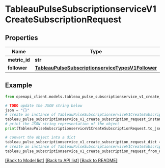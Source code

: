 # TableauPulseSubscriptionserviceV1CreateSubscriptionRequest


## Properties

Name | Type | Description | Notes
------------ | ------------- | ------------- | -------------
**metric_id** | **str** |  | [optional] 
**follower** | [**TableauPulseSubscriptionserviceTypesV1Follower**](TableauPulseSubscriptionserviceTypesV1Follower.md) |  | [optional] 

## Example

```python
from openapi_client.models.tableau_pulse_subscriptionservice_v1_create_subscription_request import TableauPulseSubscriptionserviceV1CreateSubscriptionRequest

# TODO update the JSON string below
json = "{}"
# create an instance of TableauPulseSubscriptionserviceV1CreateSubscriptionRequest from a JSON string
tableau_pulse_subscriptionservice_v1_create_subscription_request_instance = TableauPulseSubscriptionserviceV1CreateSubscriptionRequest.from_json(json)
# print the JSON string representation of the object
print(TableauPulseSubscriptionserviceV1CreateSubscriptionRequest.to_json())

# convert the object into a dict
tableau_pulse_subscriptionservice_v1_create_subscription_request_dict = tableau_pulse_subscriptionservice_v1_create_subscription_request_instance.to_dict()
# create an instance of TableauPulseSubscriptionserviceV1CreateSubscriptionRequest from a dict
tableau_pulse_subscriptionservice_v1_create_subscription_request_from_dict = TableauPulseSubscriptionserviceV1CreateSubscriptionRequest.from_dict(tableau_pulse_subscriptionservice_v1_create_subscription_request_dict)
```
[[Back to Model list]](../README.md#documentation-for-models) [[Back to API list]](../README.md#documentation-for-api-endpoints) [[Back to README]](../README.md)


